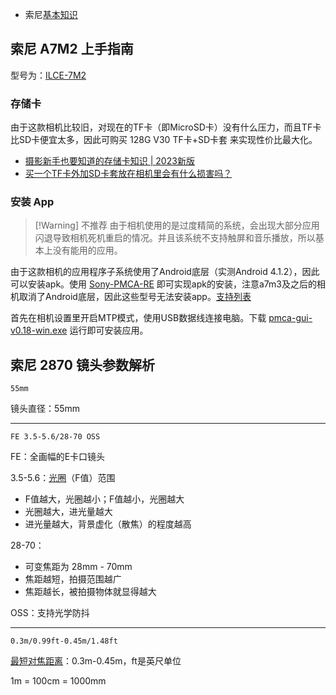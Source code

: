 
- 索尼[基本知识](https://www.sony.com.hk/zh/electronics/support/articles/00267920)

## 索尼 A7M2 上手指南

型号为：[ILCE-7M2](https://www.sony.com.hk/zh/electronics/interchangeable-lens-cameras/ilce-7m2-body-kit/specifications)

### 存储卡

由于这款相机比较旧，对现在的TF卡（即MicroSD卡）没有什么压力，而且TF卡比SD卡便宜太多，因此可购买 128G V30 TF卡+SD卡套 来实现性价比最大化。

- [摄影新手也要知道的存储卡知识 | 2023新版](https://www.zhihu.com/tardis/zm/art/57915063)
- [买一个TF卡外加SD卡套放在相机里会有什么损害吗？](https://www.zhihu.com/question/536632741/answer/2819305406)

### 安装 App

> [!Warning] 不推荐
> 由于相机使用的是过度精简的系统，会出现大部分应用闪退导致相机死机重启的情况。并且该系统不支持触屏和音乐播放，所以基本上没有能用的应用。

由于这款相机的应用程序子系统使用了Android底层（实测Android 4.1.2），因此可以安装apk。使用 [Sony-PMCA-RE](https://github.com/ma1co/Sony-PMCA-RE) 即可实现apk的安装，注意a7m3及之后的相机取消了Android底层，因此这些型号无法安装app。[支持列表](https://openmemories.readthedocs.io/devices.html)

首先在相机设置里开启MTP模式，使用USB数据线连接电脑。下载 [pmca-gui-v0.18-win.exe](https://github.com/ma1co/Sony-PMCA-RE/releases/download/v0.18/pmca-gui-v0.18-win.exe) 运行即可安装应用。

## 索尼 2870 镜头参数解析

```
55mm
```
镜头直径：55mm

---

```
FE 3.5-5.6/28-70 OSS
```

FE：全画幅的E卡口镜头

3.5-5.6：[光圈](https://www.sony.com.hk/zh/electronics/support/articles/00267926)（F值）范围

- F值越大，光圈越小；F值越小，光圈越大
- 光圈越大，进光量越大
- 进光量越大，背景虚化（散焦）的程度越高

28-70：

- 可变焦距为 28mm - 70mm
- 焦距越短，拍摄范围越广
- 焦距越长，被拍摄物体就显得越大

OSS：支持光学防抖

---

```
0.3m/0.99ft-0.45m/1.48ft
```

[最短对焦距离](https://www.sony.com.hk/zh/electronics/support/articles/00267924)：0.3m-0.45m，ft是英尺单位

1m = 100cm = 1000mm
